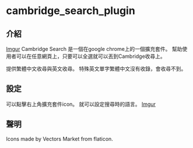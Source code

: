 # cambridge_search_plugin
## 介紹
[Imgur](https://i.imgur.com/Bl02HYd.png)
Cambridge Search 是一個在google chrome上的一個擴充套件。
幫助使用者可以在任意網頁上，只要可以全選就可以丟到Cambridge收尋上。

提供繁體中文收尋與英文收尋。
特殊英文單字繁體中文沒有收錄，會收尋不到。

## 設定
可以點擊右上角擴充套件icon。
就可以設定搜尋時的語言。
[Imgur](https://i.imgur.com/fU80Mpy.png)


## 聲明
Icons made by Vectors Market from flaticon.
